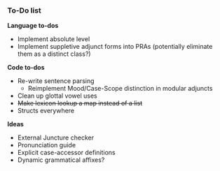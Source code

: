 ### To-Do list

**Language to-dos**

- Implement absolute level
- Implement suppletive adjunct forms into PRAs (potentially eliminate them as a distinct class?)
 
**Code to-dos**

 - Re-write sentence parsing
    - Reimplement Mood/Case-Scope distinction in modular adjuncts
 - Clean up glottal vowel uses
 - ~~Make lexicon lookup a map instead of a list~~
 - Structs everywhere

**Ideas**

- External Juncture checker
- Pronunciation guide
- Explicit case-accessor definitions
- Dynamic grammatical affixes?